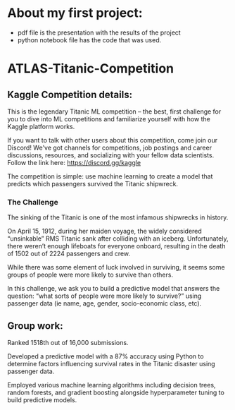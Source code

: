 # About my first project:
- pdf file is the presentation with the results of the project
- python notebook file has the code that was used. 

# ATLAS-Titanic-Competition

## Kaggle Competition details:
This is the legendary Titanic ML competition – the best, first challenge for you to dive into ML competitions and familiarize yourself with how the Kaggle platform works.

If you want to talk with other users about this competition, come join our Discord! We've got channels for competitions, job postings and career discussions, resources, and socializing with your fellow data scientists. Follow the link here: https://discord.gg/kaggle

The competition is simple: use machine learning to create a model that predicts which passengers survived the Titanic shipwreck. 

### The Challenge
The sinking of the Titanic is one of the most infamous shipwrecks in history.

On April 15, 1912, during her maiden voyage, the widely considered “unsinkable” RMS Titanic sank after colliding with an iceberg. Unfortunately, there weren’t enough lifeboats for everyone onboard, resulting in the death of 1502 out of 2224 passengers and crew.

While there was some element of luck involved in surviving, it seems some groups of people were more likely to survive than others.

In this challenge, we ask you to build a predictive model that answers the question: “what sorts of people were more likely to survive?” using passenger data (ie name, age, gender, socio-economic class, etc).



## Group work: 
Ranked 1518th out of 16,000 submissions.

Developed a predictive model with a 87% accuracy using Python to determine factors influencing survival rates in the Titanic disaster using passenger data.

Employed various machine learning algorithms including decision trees, random forests, and gradient boosting alongside hyperparameter tuning to build predictive models. 


